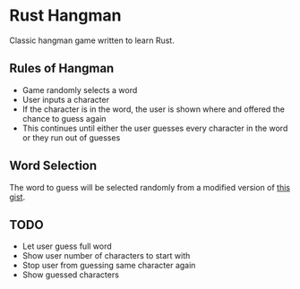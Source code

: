 Rust Hangman
============

Classic hangman game written to learn Rust.

Rules of Hangman
----------------

 - Game randomly selects a word
 - User inputs a character
 - If the character is in the word, the user is shown where and offered the chance to guess again
 - This continues until either the user guesses every character in the word or they run out of guesses

Word Selection
--------------

The word to guess will be selected randomly from a modified version of [this gist](https://gist.github.com/deekayen/4148741).

TODO
----

 - Let user guess full word
 - Show user number of characters to start with
 - Stop user from guessing same character again
 - Show guessed characters

